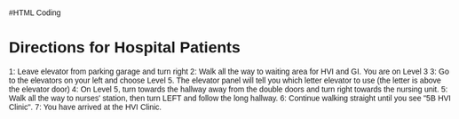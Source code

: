 #HTML Coding
<!DOCTYPE html>
<html lang="en">
<head>
    <meta charset="UTF-8">
    <meta name="viewport" content="width=device-width, initial-scale=1.0">
    <title>Directions for Hospital Patients</title>
    <style>
        body {
            font-family: Arial, sans-serif;
            max-width: 800px;
            margin: auto;
            padding: 20px;
        }
    </style>
</head>
<body>
    <h1>Directions for Hospital Patients</h1>
    <p>1: Leave elevator from parking garage and turn right
       2: Walk all the way to waiting area for HVI and GI. You are on Level 3
       3: Go to the elevators on your left and choose Level 5. The elevator panel will tell you which letter elevator to use (the letter is above the elevator door)
       4: On Level 5, turn towards the hallway away from the double doors and turn right towards the nursing unit.
       5: Walk all the way to nurses' station, then turn LEFT and follow the long hallway.
       6: Continue walking straight until you see "5B HVI Clinic". 
       7: You have arrived at the HVI Clinic. </p>
</body>
</html>